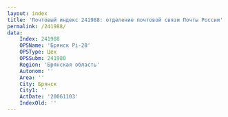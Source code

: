 ```yaml
---
layout: index
title: 'Почтовый индекс 241988: отделение почтовой связи Почты России'
permalink: /241988/
data:
    Index: 241988
    OPSName: 'Брянск Pi-28'
    OPSType: Цех
    OPSSubm: 241980
    Region: 'Брянская область'
    Autonom: ''
    Area: ''
    City: Брянск
    City1: ''
    ActDate: '20061103'
    IndexOld: ''
---
```

